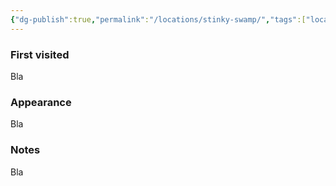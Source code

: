 ```yaml
---
{"dg-publish":true,"permalink":"/locations/stinky-swamp/","tags":["location"],"noteIcon":"location","created":"2023-12-30T14:20:43.813+01:00","updated":"2024-01-06T10:18:37.026+01:00"}
---
```


### First visited
Bla
### Appearance
Bla
### Notes
Bla
